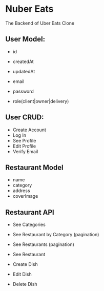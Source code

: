 # Nuber Eats

The Backend of Uber Eats Clone

## User Model:

- id
- createdAt
- updatedAt

- email
- password
- role(client|owner|delivery)

## User CRUD:

- Create Account
- Log In
- See Profile
- Edit Profile
- Verify Email

## Restaurant Model

- name
- category
- address
- coverImage

## Restaurant API

- See Categories
- See Restaurant by Category (pagination)
- See Restaurants (pagination)
- See Restaurant

- Create Dish
- Edit Dish
- Delete Dish
